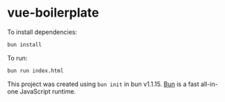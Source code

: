 # vue-boilerplate

To install dependencies:

```bash
bun install
```

To run:

```bash
bun run index.html
```

This project was created using `bun init` in bun v1.1.15. [Bun](https://bun.sh) is a fast all-in-one JavaScript runtime.
